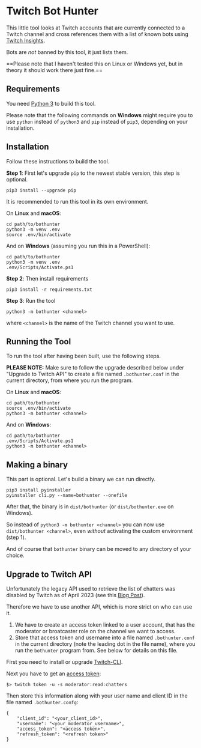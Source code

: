 # Twitch Bot Hunter

This little tool looks at Twitch accounts that are currently connected to a Twitch channel and cross references them with a list of known bots using [Twitch Insights](https://twitchinsights.net/bots).

Bots are _not_ banned by this tool, it just lists them.

==Please note that I haven't tested this on Linux or Windows yet, but in theory it should work there just fine.==

## Requirements

You need [Python 3](https://www.python.org/downloads/) to build this tool.

Please note that the following commands on __Windows__ might require you to use `python` instead of `python3` and `pip` instead of `pip3`, depending on your installation.

## Installation

Follow these instructions to build the tool.

__Step 1__: First let's upgrade `pip` to the newest stable version, this step is optional.

```
pip3 install --upgrade pip
```

It is recommended to run this tool in its own environment.

On __Linux__ and __macOS__:

```
cd path/to/bothunter
python3 -m venv .env
source .env/bin/activate
```

And on __Windows__ (assuming you run this in a PowerShell):

```
cd path/to/bothunter
python3 -m venv .env
.env/Scripts/Activate.ps1
```

__Step 2__: Then install requirements

```
pip3 install -r requirements.txt
```

__Step 3__: Run the tool

```
python3 -m bothunter <channel>
```

where `<channel>` is the name of the Twitch channel you want to use.

## Running the Tool

To run the tool after having been built, use the following steps.

**PLEASE NOTE:** Make sure to follow the upgrade described below under "Upgrade to Twitch API" to create a file named `.bothunter.conf` in the current directory, from where you run the program.


On __Linux__ and __macOS__:

```
cd path/to/bothunter
source .env/bin/activate
python3 -m bothunter <channel>
```


And on __Windows__:

```
cd path/to/bothunter
.env/Scripts/Activate.ps1
python3 -m bothunter <channel>
```


## Making a binary

This part is optional. Let's build a binary we can run directly.

```
pip3 install pyinstaller
pyinstaller cli.py --name=bothunter --onefile
```

After that, the binary is in `dist/bothunter` (or `dist/bothunter.exe` on Windows).

So instead of `python3 -m bothunter <channel>` you can now use `dist/bothunter <channel>`,
even _without_ activating the custom environment (step 1).

And of course that `bothunter` binary can be moved to any directory of your choice.


## Upgrade to Twitch API

Unfortunately the legacy API used to retrieve the list of chatters was disabled by Twitch as of April 2023 (see this [Blog Post](https://discuss.dev.twitch.tv/t/legacy-chatters-endpoint-shutdown-details-and-timeline-april-2023/43161)).

Therefore we have to use another API, which is more strict on who can use it. 

1. We have to create an access token linked to a user account, that has the moderator or broatcaster role on the channel we want to access.
1. Store that access token and username into a file named `.bothunter.conf` in the current directory (note the leading dot in the file name), where you run the `bothunter` program from. See below for details on this file.

First you need to install or upgrade [Twitch-CLI](https://dev.twitch.tv/docs/cli/#twitch-cli-usage).

Next you have to get an [access token](https://dev.twitch.tv/docs/cli/token-command/):
```[bash]
$> twitch token -u -s moderator:read:chatters
```

Then store this information along with your user name and client ID in the file named `.bothunter.confg`:

```[json]
{
    "client_id": "<your_client_id>",
    "username": "<your_moderator_username>",
    "access_token": "<access token>",
    "refresh_token": "<refresh token>"
}
```